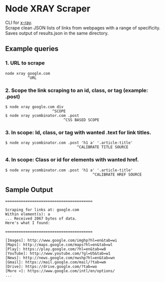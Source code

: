 # Node XRAY Scraper

CLI for [x-ray](https://www.npmjs.com/package/x-ray).<br>
Scrape clean JSON lists of links from webpages with a range of specificity.<br>
Saves output of results.json in the same directory.

## Example queries

### 1. URL to scrape

``` shell
node xray google.com
          ^URL
```

### 2. Scope the link scraping to an id, class, or tag (example: .post)

```shell
$ node xray google.com div
                     ^SCOPE
$ node xray ycombinator.com .post
                          ^CSS BASED SCOPE
```

### 3. In scope: Id, class, or tag with wanted .text for link titles.

``` shell
$ node xray ycombinator.com .post 'h1 a' '.article-title'
                                ^CALIBRATE TITLE SOURCE
```

### 4. In scope: Class or id for elements with wanted href.

``` shell
$ node xray ycombinator.com .post 'h1 a' '.article-title'
                                       ^CALIBRATE HREF SOURCE
```

## Sample Output

``` shell
=======================================

Scraping for links at: google.com
Within element(s): a
... Received 2067 bytes of data.
Here's what I found:

=======================================

[Images]: http://www.google.com/imghp?hl=en&tab=wi
[Maps]: http://maps.google.com/maps?hl=en&tab=wl
[Play]: https://play.google.com/?hl=en&tab=w8
[YouTube]: http://www.youtube.com/?gl=US&tab=w1
[News]: http://news.google.com/nwshp?hl=en&tab=wn
[Gmail]: https://mail.google.com/mail/?tab=wm
[Drive]: https://drive.google.com/?tab=wo
[More »]: https://www.google.com/intl/en/options/
...
```
